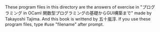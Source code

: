 These program files in this directory are the answers of exercise in 
"プログラミング in OCaml 関数型プログラミングの基礎からGUI構築まで"
made by Takayoshi Tajima. And this book is writtend by 五十嵐淳.
If you use these program files, type #use "filename" after prompt.

